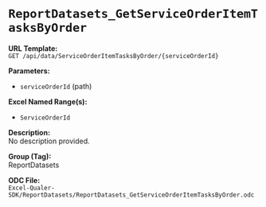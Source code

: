 # `ReportDatasets_GetServiceOrderItemTasksByOrder`

**URL Template:**  
`GET /api/data/ServiceOrderItemTasksByOrder/{serviceOrderId}`

**Parameters:**  
- `serviceOrderId` (path)

**Excel Named Range(s):**  
- `ServiceOrderId`

**Description:**  
No description provided.

**Group (Tag):**  
ReportDatasets

**ODC File:**  
`Excel-Qualer-SDK/ReportDatasets/ReportDatasets_GetServiceOrderItemTasksByOrder.odc`
